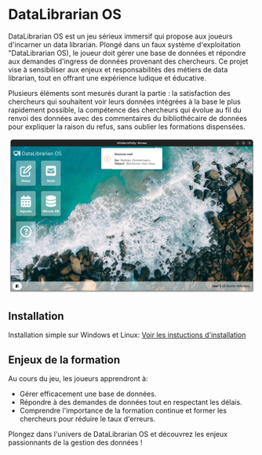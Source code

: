 # DataLibrarian OS

DataLibrarian OS est un jeu sérieux immersif qui propose aux joueurs d'incarner un data librarian. Plongé dans un faux système d'exploitation "DataLibrarian OS), le joueur doit gérer une base de données et répondre aux demandes d'ingress de données provenant des chercheurs. Ce projet vise à sensibiliser aux enjeux et responsabilités des métiers de data librarian, tout en offrant une expérience ludique et éducative.

Plusieurs éléments sont mesurés durant la partie : la satisfaction des chercheurs qui souhaitent voir leurs données intégrées à la base le plus rapidement possible, la compétence des chercheurs qui évolue au fil du renvoi des données avec des commentaires du bibliothécaire de données pour expliquer la raison du refus, sans oublier les formations dispensées.

![](screenshots/desktop.png)


## Installation

Installation simple sur Windows et Linux: [Voir les instuctions d'installation](install.md)


## Enjeux de la formation

Au cours du jeu, les joueurs apprendront à:

- Gérer efficacement une base de données.
- Répondre à des demandes de données tout en respectant les délais.
- Comprendre l'importance de la formation continue et former les chercheurs pour réduire le taux d'erreurs.

Plongez dans l'univers de DataLibrarian OS et découvrez les enjeux passionnants de la gestion des données !
